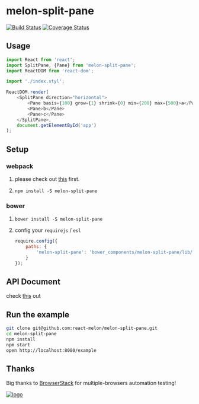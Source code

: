 # melon-split-pane

[![Build Status](https://travis-ci.org/react-melon/melon-split-pane.svg?branch=master)](https://travis-ci.org/react-melon/melon-split-pane)
[![Coverage Status](https://coveralls.io/repos/github/react-melon/melon-split-pane/badge.svg?branch=master)](https://coveralls.io/github/react-melon/melon-split-pane?branch=master)

## Usage

```js
import React from 'react';
import SplitPane, {Pane} from 'melon-split-pane';
import ReactDOM from 'react-dom';

import './index.styl';

ReactDOM.render(
    <SplitPane direction="horizontal">
        <Pane basis={100} grow={1} shrink={0} min={200} max={500}>a</Pane>
        <Pane>b</Pane>
        <Pane>c</Pane>
    </SplitPane>,
    document.getElementById('app')
);
```

## Setup

### webpack

1. please check out [this](https://github.com/react-melon/melon#如何在-webpack-中使用-melon) first.

2. `npm install -S melon-split-pane`

### bower

1. `bower install -S melon-split-pane`
2. config your `requirejs` / `esl`

    ```js
    require.config({
        paths: {
            'melon-split-pane': 'bower_components/melon-split-pane/lib/SplitPane'
        }
    });
    ```

## API Document

check [this](https://doc.esdoc.org/github.com/react-melon/melon-split-pane/) out

## Run the example

```sh
git clone git@github.com:react-melon/melon-split-pane.git
cd melon-split-pane
npm install
npm start
open http://localhost:8080/example
```

## Thanks

Big thanks to [BrowserStack](https://www.browserstack.com) for multiple-browsers automation testing!

[![logo](https://cloud.githubusercontent.com/assets/811195/18348391/b524c38e-75fd-11e6-8a65-b175cf4ad91e.png)](https://www.browserstack.com)
